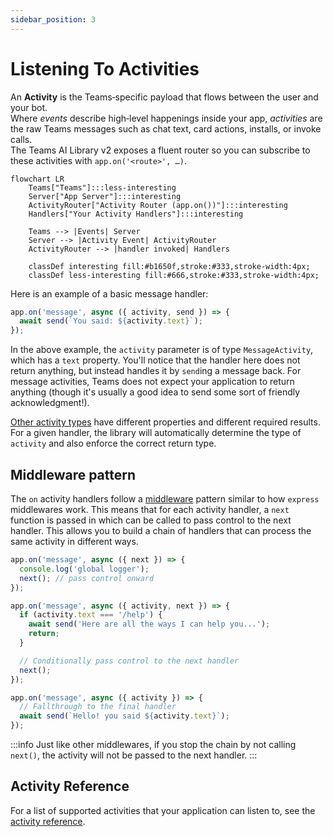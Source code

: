 ```yaml
---
sidebar_position: 3
---
```


# Listening To Activities

An **Activity** is the Teams‑specific payload that flows between the user and your bot.  
Where _events_ describe high‑level happenings inside your app, _activities_ are the raw Teams messages such as chat text, card actions, installs, or invoke calls.  
The Teams AI Library v2 exposes a fluent router so you can subscribe to these activities with `app.on('<route>', …)`.

```mermaid
flowchart LR
    Teams["Teams"]:::less-interesting
    Server["App Server"]:::interesting
    ActivityRouter["Activity Router (app.on())"]:::interesting
    Handlers["Your Activity Handlers"]:::interesting

    Teams --> |Events| Server
    Server --> |Activity Event| ActivityRouter
    ActivityRouter --> |handler invoked| Handlers

    classDef interesting fill:#b1650f,stroke:#333,stroke-width:4px;
    classDef less-interesting fill:#666,stroke:#333,stroke-width:4px;
```

Here is an example of a basic message handler:

<!-- langtabs-start -->
```typescript
app.on('message', async ({ activity, send }) => {
  await send(`You said: ${activity.text}`);
});
```
<!-- langtabs-end -->

In the above example, the `activity` parameter is of type `MessageActivity`, which has a `text` property. You'll notice that the handler here does not return anything, but instead handles it by `send`ing a message back. For message activities, Teams does not expect your application to return anything (though it's usually a good idea to send some sort of friendly acknowledgment!).

[Other activity types](./activity-ref.md) have different properties and different required results. For a given handler, the library will automatically determine the type of `activity` and also enforce the correct return type. 

## Middleware pattern

The `on` activity handlers follow a [middleware](https://www.patterns.dev/vanilla/mediator-pattern/) pattern similar to how `express` middlewares work. This means that for each activity handler, a `next` function is passed in which can be called to pass control to the next handler. This allows you to build a chain of handlers that can process the same activity in different ways.

<!-- langtabs-start -->
```typescript
app.on('message', async ({ next }) => {
  console.log('global logger');
  next(); // pass control onward
});
```
<!-- langtabs-end -->

<!-- langtabs-start -->
```typescript
app.on('message', async ({ activity, next }) => {
  if (activity.text === '/help') {
    await send('Here are all the ways I can help you...');
    return;
  }

  // Conditionally pass control to the next handler
  next();
});
```
<!-- langtabs-end -->

<!-- langtabs-start -->
```typescript
app.on('message', async ({ activity }) => {
  // Fallthrough to the final handler
  await send(`Hello! you said ${activity.text}`);
});
```
<!-- langtabs-end -->

:::info
Just like other middlewares, if you stop the chain by not calling `next()`, the activity will not be passed to the next handler.
:::

## Activity Reference

For a list of supported activities that your application can listen to, see the [activity reference](./activity-ref.md).